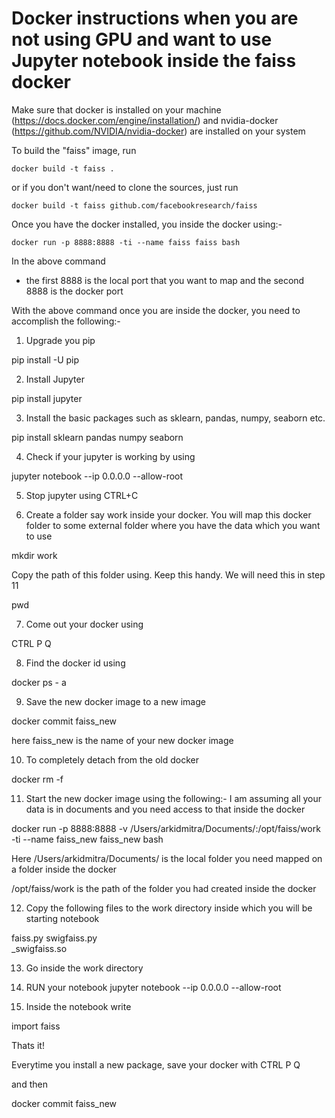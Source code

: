 
[//]: # "************************************************************************"
[//]: # "** INSTALL using docker file for Faiss (Fair AI Similarity Search    **"
[//]: # "************************************************************************"


Docker instructions when you are not using GPU and want to use Jupyter notebook inside the faiss docker
=======================================================================================================

Make sure that docker is installed on your machine
(https://docs.docker.com/engine/installation/) and nvidia-docker
(https://github.com/NVIDIA/nvidia-docker) are installed on your system

To build the "faiss" image, run

  `docker build -t faiss .`

or if you don't want/need to clone the sources, just run

  `docker build -t faiss github.com/facebookresearch/faiss`

Once you have the docker installed, you inside the docker using:-

`docker run -p 8888:8888 -ti --name faiss faiss bash`

In the above command
- the first 8888 is the local port that you want to map and the second 8888 is the docker port

With the above command once you are inside the docker, you need to accomplish the following:-

1. Upgrade you pip

pip install -U pip

2. Install Jupyter 

pip install jupyter

3. Install the basic packages such as sklearn, pandas, numpy, seaborn etc.

pip install sklearn pandas numpy seaborn

4. Check if your jupyter is working by using

jupyter notebook --ip 0.0.0.0 --allow-root

5. Stop jupyter using CTRL+C

6. Create a folder say work inside your docker. You will map this docker folder to some external folder where you have the data which you want to use

mkdir work 
 
Copy the path of this folder using. Keep this handy. We will need this in step 11

pwd

7. Come out your docker using

CTRL P Q

8. Find the docker id using

docker ps - a

9. Save the new docker image to a new image 

docker commit <WHATEVER IS YOUR docker id> faiss_new 

here faiss_new is the name of your new docker image

10. To completely detach from the old docker

docker rm -f <dockerid>

11. Start the new docker image using the following:-  I am assuming all your data is in documents and you need access to that inside the docker

docker run -p 8888:8888 -v /Users/arkidmitra/Documents/:/opt/faiss/work -ti --name faiss_new faiss_new bash

Here /Users/arkidmitra/Documents/ is the local folder you need mapped on a folder inside the docker

/opt/faiss/work is the path of the folder you had created inside the docker

12. Copy the following files to the work directory inside which you will be starting notebook

faiss.py
swigfaiss.py  
_swigfaiss.so 

13. Go inside the work directory

14. RUN your notebook
jupyter notebook --ip 0.0.0.0 --allow-root

14. Inside the notebook write

import faiss

Thats it!

Everytime you install a new package, save your docker with CTRL P Q 

and then 

docker commit <WHATEVER IS YOUR docker id> faiss_new 







